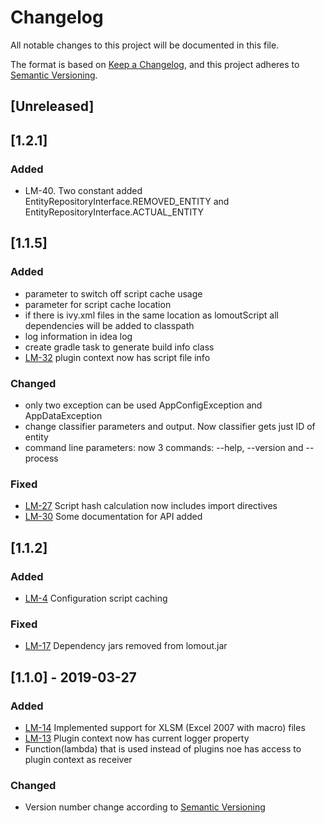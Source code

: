# Changelog
All notable changes to this project will be documented in this file.

The format is based on [Keep a Changelog](https://keepachangelog.com/en/1.0.0/),
and this project adheres to [Semantic Versioning](https://semver.org/spec/v2.0.0.html).

## [Unreleased]
## [1.2.1]
### Added
- LM-40. Two constant added EntityRepositoryInterface.REMOVED_ENTITY and EntityRepositoryInterface.ACTUAL_ENTITY 
## [1.1.5]
### Added
- parameter to switch off script cache usage
- parameter for script cache location
- if there is ivy.xml files in the same location as lomoutScript all dependencies will be added to classpath
- log information in idea log
- create gradle task to generate build info class
- [LM-32](https://camsoft.myjetbrains.com/youtrack/issue/LM-32) plugin context now has script file info
### Changed
- only two exception can be used AppConfigException and AppDataException
- change classifier parameters and output. Now classifier gets just ID of entity
- command line parameters: now 3 commands: --help, --version and --process 
### Fixed
- [LM-27](https://camsoft.myjetbrains.com/youtrack/issue/LM-27)
    Script hash calculation now includes import directives
- [LM-30](https://camsoft.myjetbrains.com/youtrack/issue/LM307)
    Some documentation for API added
## [1.1.2]
### Added
- [LM-4](https://camsoft.myjetbrains.com/youtrack/issue/LM-4)
    Configuration script caching
### Fixed
- [LM-17](https://camsoft.myjetbrains.com/youtrack/issue/LM-17)
    Dependency jars removed from lomout.jar
## [1.1.0] - 2019-03-27
### Added
- [LM-14](https://camsoft.myjetbrains.com/youtrack/issue/LM-14)
    Implemented support for XLSM (Excel 2007 with macro) files
- [LM-13](https://camsoft.myjetbrains.com/youtrack/issue/LM-13)
    Plugin context now has current logger property
- Function(lambda) that is used instead of plugins noe has access to plugin context as receiver
### Changed
- Version number change according to [Semantic Versioning](https://semver.org/spec/v2.0.0.html)
